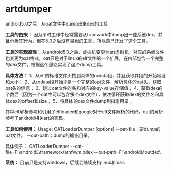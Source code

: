 # artdumper
android5.0之后，从oat文件中dump出来dex的工具

**工具的由来：**
因为平时工作中经常需要从framwork中dump出一些系统dex，并且分析其行为，但在5.0之后没有类似的工具，所以自己开发了这个工具。

**工具的实现原理：**
从android5.0之后，虚拟机变更为art虚拟机，对应的系统文件也变更为oat格式，oat只是对于linux的elf文件的一个扩展，在内部包含一个完整的dex文件，根据这个思路实现了这个dump工具。

**具体方法：**
1、从elf的标准文件头找到具体的rodata段，并且获取其段的开始地址和大小；
2、从rodata段开始才是一个完整的oat文件，解析具体的oat头，获取oat头的信息；
3、跳过oat文件的头和对应的key-value存储值；
4、获取dex的个数后（因为一个oat中可以包含多个dex文件），依次循环获取dex的文件名和具体dex的offset和size；
5、将具体的dex文件dump到指定目录；

其中elf解析参考和引用了elfloader和google对于elf文件解析的代码，oat的解析参考了android相关art的实现。

**工具如何使用：**
 Usage: OATLoaderDumper [options]
 --oat-file：要dump的oat文件。
 --out-path：dump的输出目录。
 
 具体例子： OATLoaderDumper --oat-file=F:\androidL\framework\arm\wm.odex --out-path=F:\androidL\outdex\

**系统：**
目前只是支持windows，后续会陆续支持linux和mac

